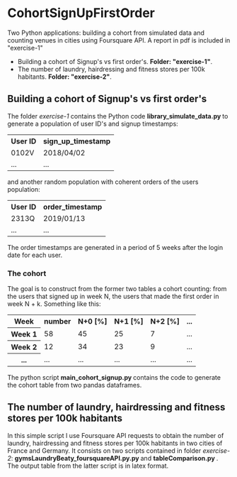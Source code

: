 # CohortSignUpFirstOrder
Two Python applications: building a cohort from simulated data and counting venues in cities using Foursquare API. A report in pdf is included in "exercise-1"
<ul>
	<li> Building a cohort of Signup's vs first order's. <b>Folder: "exercise-1"</b>. </li>
<li> The number of laundry, hairdressing and fitness stores per 100k habitants. <b>Folder: "exercise-2"</b>. </li>
</ul>

## Building a cohort of Signup's vs first order's
The folder <i>exercise-1</i> contains the Python code <b> library_simulate_data.py </b> to generate a population of user ID's and signup timestamps:
<table id="pnptab">
		<tr>
			<th> User ID </th>
			<th> sign_up_timestamp </th>			
		</tr>
		<tr>
			<td> 0102V </td>		
			<td> 2018/04/02 </td>
		</tr>
		<tr>
			<td> ... </td>		
			<td> ... </td>
		</tr>
</table>		
and another random population with coherent orders of the users population:
<table id="pnptab">
		<tr>
			<th> User ID </th>
			<th> order_timestamp </th>			
		</tr>
		<tr>
			<td> 2313Q </td>		
			<td> 2019/01/13 </td>
		</tr>
		<tr>
			<td> ... </td>		
			<td> ... </td>
		</tr>
</table>		
The order timestamps are generated in a period of 5 weeks after the login date for each user.

### The cohort
The goal is to construct from the former two tables a cohort counting: from the users that signed up in week N, the users that made the first order in week N + k. Something like this:
<table id="pnptab">
		<tr>
			<th> Week </th>
			<th> number </th>						
			<th> N+0 [%] </th>			
			<th> N+1 [%]</th>						
			<th> N+2 [%]</th>						
			<th> ... </th>			
		</tr>
		<tr>
			<th> Week 1</th>
			<td> 58 </td>						
			<td> 45 </td>			
			<td> 25 </td>						
			<td> 7 </td>						
			<td> ... </td>			
		</tr>
		<tr>
			<th> Week 2</th>
			<td> 12 </td>						
			<td> 34 </td>			
			<td> 23 </td>						
			<td> 9 </td>						
			<td> ... </td>	
		</tr>
		<tr>
			<th>...</th>
			<td> ...</td>						
			<td> ... </td>			
			<td>... </td>						
			<td>...</td>						
			<td>... </td>	
		</tr>
	
</table>		
</p>
The python script  <b> main_cohort_signup.py </b> contains the code to generate the cohort table from two pandas dataframes.

## The number of laundry, hairdressing and fitness stores per 100k habitants
In this simple script I use Foursquare API requests to obtain the number of laundry, hairdressing and fitness stores per 100k habitants in two cities of France and Germany. It consists on two scripts contained in folder <i>exercise-2</i>:  <b> gymsLaundryBeaty_foursquareAPI.py.py </b> and  <b> tableComparison.py </b>. The output table from the latter script is in latex format.
